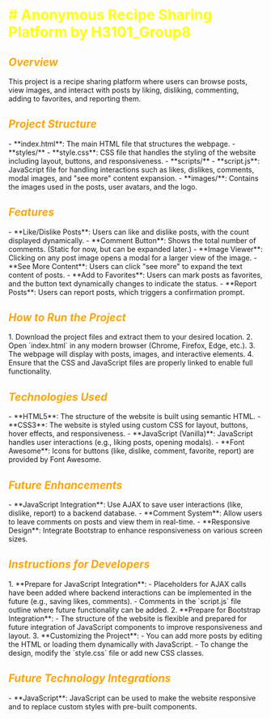 <h1 style="color:yellow;"># Anonymous Recipe Sharing Platform by H3101_Group8</h1>

<h2 style="color:orange;"><em><strong>Overview</strong></em></h2>
This project is a recipe sharing platform where users can browse posts, view images, and interact with posts by liking, disliking, commenting, adding to favorites, and reporting them.

<h2 style="color:orange;"><em><strong>Project Structure</strong></em></h2>
- **index.html**: The main HTML file that structures the webpage.
- **styles/**
  - **style.css**: CSS file that handles the styling of the website including layout, buttons, and responsiveness.
- **scripts/**
  - **script.js**: JavaScript file for handling interactions such as likes, dislikes, comments, modal images, and "see more" content expansion.
- **images/**: Contains the images used in the posts, user avatars, and the logo.

<h2 style="color:orange;"><em><strong>Features</strong></em></h2>
- **Like/Dislike Posts**: Users can like and dislike posts, with the count displayed dynamically.
- **Comment Button**: Shows the total number of comments. (Static for now, but can be expanded later.)
- **Image Viewer**: Clicking on any post image opens a modal for a larger view of the image.
- **See More Content**: Users can click "see more" to expand the text content of posts.
- **Add to Favorites**: Users can mark posts as favorites, and the button text dynamically changes to indicate the status.
- **Report Posts**: Users can report posts, which triggers a confirmation prompt.

<h2 style="color:orange;"><em><strong>How to Run the Project</strong></em></h2>
1. Download the project files and extract them to your desired location.
2. Open `index.html` in any modern browser (Chrome, Firefox, Edge, etc.).
3. The webpage will display with posts, images, and interactive elements.
4. Ensure that the CSS and JavaScript files are properly linked to enable full functionality.

<h2 style="color:orange;"><em><strong>Technologies Used</strong></em></h2>
- **HTML5**: The structure of the website is built using semantic HTML.
- **CSS3**: The website is styled using custom CSS for layout, buttons, hover effects, and responsiveness.
- **JavaScript (Vanilla)**: JavaScript handles user interactions (e.g., liking posts, opening modals).
- **Font Awesome**: Icons for buttons (like, dislike, comment, favorite, report) are provided by Font Awesome.

<h2 style="color:orange;"><em><strong>Future Enhancements</strong></em></h2>
- **JavaScript Integration**: Use AJAX to save user interactions (like, dislike, report) to a backend database.
- **Comment System**: Allow users to leave comments on posts and view them in real-time.
- **Responsive Design**: Integrate Bootstrap to enhance responsiveness on various screen sizes.

<h2 style="color:orange;"><em><strong>Instructions for Developers</strong></em></h2>
1. **Prepare for JavaScript Integration**:
   - Placeholders for AJAX calls have been added where backend interactions can be implemented in the future (e.g., saving likes, comments).
   - Comments in the `script.js` file outline where future functionality can be added.
2. **Prepare for Bootstrap Integration**:
   - The structure of the website is flexible and prepared for future integration of JavaScript components to improve responsiveness and layout.
3. **Customizing the Project**:
   - You can add more posts by editing the HTML or loading them dynamically with JavaScript.
   - To change the design, modify the `style.css` file or add new CSS classes.

<h2 style="color:orange;"><em><strong>Future Technology Integrations</strong></em></h2>
- **JavaScript**: JavaScript can be used to make the website responsive and to replace custom styles with pre-built components.

